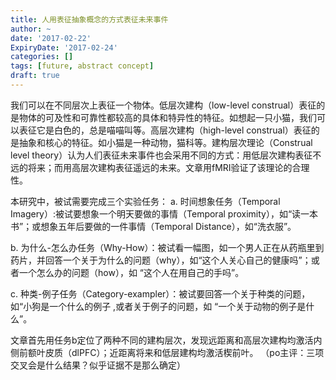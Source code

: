 ```yaml
---
title: 人用表征抽象概念的方式表征未来事件
author: ~
date: '2017-02-22'
ExpiryDate: '2017-02-24'
categories: []
tags: [future, abstract concept]
draft: true
---
```


我们可以在不同层次上表征一个物体。低层次建构（low-level construal）表征的是物体的可及性和可靠性都较高的具体和特异性的特征。如想起一只小猫，我们可以表征它是白色的，总是喵喵叫等。高层次建构（high-level construal）表征的是抽象和核心的特征。如小猫是一种动物，猫科等。建构层次理论（Construal level theory）认为人们表征未来事件也会采用不同的方式：用低层次建构表征不远的将来；而用高层次建构表征遥远的未来。文章用fMRI验证了该理论的合理性。

本研究中，被试需要完成三个实验任务：
a. 时间想象任务（Temporal Imagery）:被试要想象一个明天要做的事情（Temporal proximity），如“读一本书”；或想象五年后要做的一件事情（Temporal Distance），如“洗衣服”。

b. 为什么-怎么办任务（Why-How）：被试看一幅图，如一个男人正在从药瓶里到药片，并回答一个关于为什么的问题（why），如“这个人关心自己的健康吗”；或者一个怎么办的问题（how），如 “这个人在用自己的手吗”。

c. 种类-例子任务（Category-exampler）：被试要回答一个关于种类的问题，如“小狗是一个什么的例子 ,或者关于例子的问题，如 “一个关于动物的例子是什么”。

文章首先用任务b定位了两种不同的建构层次，发现远距离和高层次建构均激活内侧前额叶皮质（dlPFC）；近距离将来和低层建构均激活楔前叶。
（po主评：三项交叉会是什么结果？似乎证据不是那么确定）
